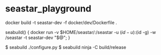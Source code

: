 # seastar_playground

docker build -t seastar-dev -f docker/dev/Dockerfile .

seabuild() { docker run -v $HOME/seastar/:/seastar -u $(id -u):$(id -g) -w /seastar -t seastar-dev "$@"; }

$ seabuild ./configure.py
$ seabuild ninja -C build/release
